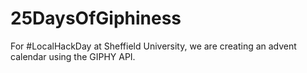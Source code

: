 # 25DaysOfGiphiness
For #LocalHackDay at Sheffield University, we are creating an advent calendar using the GIPHY API.

